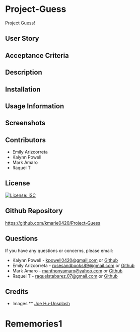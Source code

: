 # Project-Guess
Project Guess!

## User Story


## Acceptance Criteria


## Description


## Installation


## Usage Information


## Screenshots


## Contributors

* Emily Arizcorreta
* Kalynn Powell
* Mark Amaro
* Raquel T

## License

[![License: ISC](https://img.shields.io/badge/License-ISC-blue.svg)](https://opensource.org/licenses/ISC)

## Github Repository

https://github.com/kmarie0420/Project-Guess

## Questions

If you have any questions or concerns, please email:
   * Kalynn Powell - kpowell0420@gmail.com or [Github](https://github.com/kmarie0420) 
   * Emily Arizcorreta - rosesandbooks89@gmail.com or [Github](https://github.com/rosesandbooks89) 
   * Mark Amaro - manthonyamaro@yahoo.com or [Github](https://github.com/MarkAAmaro) 
   * Raquel T - raquelstabarez.07@gmail.com or [Github](https://github.com/Raquel-t) 

## Credits
* Images 
** [Joe Hu-Unsplash]("https://unsplash.com/photos/yPyV4GK5bLQ")


# Rememories1

